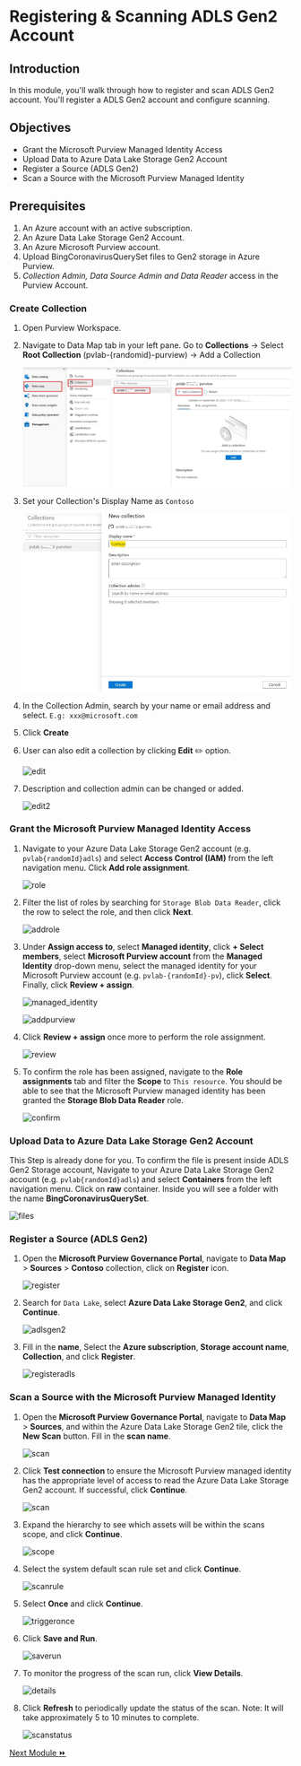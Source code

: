 # Registering & Scanning ADLS Gen2 Account

## Introduction

In this module, you'll walk through how to register and scan ADLS Gen2 account. You'll register a ADLS Gen2 account and configure scanning. 

## Objectives

* Grant the Microsoft Purview Managed Identity Access
* Upload Data to Azure Data Lake Storage Gen2 Account
* Register a Source (ADLS Gen2)
* Scan a Source with the Microsoft Purview Managed Identity

## Prerequisites

1.	An Azure account with an active subscription.
2.	An Azure Data Lake Storage Gen2 Account.
3.	An Azure Microsoft Purview account.
4.	Upload BingCoronavirusQuerySet files to Gen2 storage in Azure Purview.
5.	*Collection Admin, Data Source Admin and Data Reader* access in the Purview Account.

### Create Collection

1. Open Purview Workspace.

2. Navigate to Data Map tab in your left pane. Go to **Collections** -> Select **Root Collection** (pvlab-{randomid}-purview) -> Add a Collection

   ![addCollection](./assets/2-1_add_collection.jpg "add collection")

3. Set your Collection's Display Name as ```Contoso```

   ![collectionName](./assets/2-2_collection_name.jpg "collection name")

4. In the Collection Admin, search by your name or email address and select.
   ```E.g: xxx@microsoft.com```

5. Click **Create**

6. User can also edit a collection by clicking **Edit** ✏️ option.

   ![edit](./assets/2-3_edit.jpg "edit")

7. Description and collection admin can be changed or added.

   ![edit2](./assets/2-4_edit_2.jpg "edit 2")


### Grant the Microsoft Purview Managed Identity Access

1. Navigate to your Azure Data Lake Storage Gen2 account (e.g. `pvlab{randomId}adls`) and select **Access Control (IAM)** from the left navigation menu. Click **Add role assignment**.

    ![role](./assets/4-6_role.jpg "role")
  
2. Filter the list of roles by searching for `Storage Blob Data Reader`, click the row to select the role, and then click **Next**.

    ![addrole](./assets/4-7_add_role.jpg "addrole")

3. Under **Assign access to**, select **Managed identity**, click **+ Select members**, select **Microsoft Purview account** from the **Managed Identity** drop-down menu, select the managed identity for your Microsoft Purview account (e.g. `pvlab-{randomId}-pv`), click **Select**. Finally, click **Review + assign**.

    ![managed_identity](./assets/4-8_managed_identity.jpg "managed_identity")
    
    ![addpurview](./assets/4-9_add_purview.jpg "addpurview")

4. Click **Review + assign** once more to perform the role assignment.

    ![review](./assets/4-10_review.jpg "review")

5. To confirm the role has been assigned, navigate to the **Role assignments** tab and filter the **Scope** to `This resource`. You should be able to see that the Microsoft Purview managed identity has been granted the **Storage Blob Data Reader** role.

    ![confirm](./assets/4-10_confirm.jpg "confirm")
    
### Upload Data to Azure Data Lake Storage Gen2 Account

This Step is already done for you. To confirm the file is present inside ADLS Gen2 Storage account, Navigate to your Azure Data Lake Storage Gen2 account (e.g. `pvlab{randomId}adls`) and select **Containers** from the left navigation menu. Click on **raw** container. Inside you will see a folder with the name **BingCoronavirusQuerySet**.

![files](./assets/4-0_raw.jpg "files")
    

### Register a Source (ADLS Gen2)

1. Open the **Microsoft Purview Governance Portal**, navigate to **Data Map** > **Sources** > **Contoso** collection, click on **Register** icon.

    ![register](./assets/4-1_register.jpg "register")

2. Search for `Data Lake`, select **Azure Data Lake Storage Gen2**, and click **Continue**.

    ![adlsgen2](./assets/4-2_adls_gen2.jpg "adlsgen2")

3. Fill in the **name**, Select the **Azure subscription**, **Storage account name**, **Collection**, and click **Register**.

    ![registeradls](./assets/4-3_register_adls.jpg "registeradls")


### Scan a Source with the Microsoft Purview Managed Identity

1. Open the **Microsoft Purview Governance Portal**, navigate to **Data Map** > **Sources**, and within the Azure Data Lake Storage Gen2 tile, click the **New Scan** button. Fill in the **scan name**.

    ![scan](./assets/4-5_scan.jpg "scan")

2. Click **Test connection** to ensure the Microsoft Purview managed identity has the appropriate level of access to read the Azure Data Lake Storage Gen2 account. If successful, click **Continue**.

    ![scan](./assets/4-11_scan.jpg "scan")

3. Expand the hierarchy to see which assets will be within the scans scope, and click **Continue**.

    ![scope](./assets/4-12_select_scope.jpg "scope")

4. Select the system default scan rule set and click **Continue**.

    ![scanrule](./assets/4-13_scan_rule.jpg "scanrule")

5. Select **Once** and click **Continue**.

    ![triggeronce](./assets/4-14_trigger.jpg "triggeronce")

6. Click **Save and Run**.

    ![saverun](./assets/4-15_review.jpg "saverun")

7. To monitor the progress of the scan run, click **View Details**.

    ![details](./assets/4-16_details.jpg "details")

8. Click **Refresh** to periodically update the status of the scan. Note: It will take approximately 5 to 10 minutes to complete.

    ![scanstatus](./assets/4-17_scan_status.jpg "scanstatus")
    
    
[Next Module ⏩](../02_maintaining-glossary-by-creating-and-importing-terms/documentation.md)

